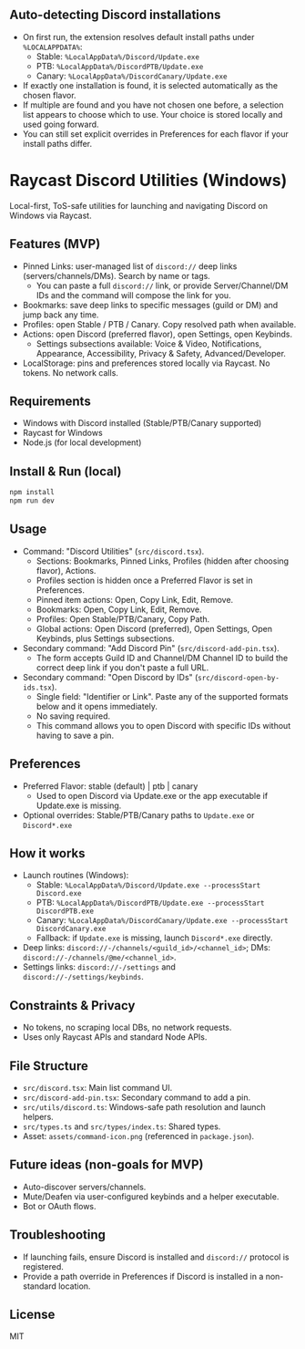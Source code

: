 ## Auto-detecting Discord installations
- On first run, the extension resolves default install paths under `%LOCALAPPDATA%`:
  - Stable: `%LocalAppData%/Discord/Update.exe`
  - PTB: `%LocalAppData%/DiscordPTB/Update.exe`
  - Canary: `%LocalAppData%/DiscordCanary/Update.exe`
- If exactly one installation is found, it is selected automatically as the chosen flavor.
- If multiple are found and you have not chosen one before, a selection list appears to choose which to use. Your choice is stored locally and used going forward.
- You can still set explicit overrides in Preferences for each flavor if your install paths differ.
# Raycast Discord Utilities (Windows)
Local-first, ToS-safe utilities for launching and navigating Discord on Windows via Raycast.

## Features (MVP)
- Pinned Links: user-managed list of `discord://` deep links (servers/channels/DMs). Search by name or tags.
  - You can paste a full `discord://` link, or provide Server/Channel/DM IDs and the command will compose the link for you.
- Bookmarks: save deep links to specific messages (guild or DM) and jump back any time.
- Profiles: open Stable / PTB / Canary. Copy resolved path when available.
- Actions: open Discord (preferred flavor), open Settings, open Keybinds.
  - Settings subsections available: Voice & Video, Notifications, Appearance, Accessibility, Privacy & Safety, Advanced/Developer.
- LocalStorage: pins and preferences stored locally via Raycast. No tokens. No network calls.

## Requirements
- Windows with Discord installed (Stable/PTB/Canary supported)
- Raycast for Windows
- Node.js (for local development)

## Install & Run (local)
```bash
npm install
npm run dev
```

## Usage
- Command: "Discord Utilities" (`src/discord.tsx`).
  - Sections: Bookmarks, Pinned Links, Profiles (hidden after choosing flavor), Actions.
  - Profiles section is hidden once a Preferred Flavor is set in Preferences.
  - Pinned item actions: Open, Copy Link, Edit, Remove.
  - Bookmarks: Open, Copy Link, Edit, Remove.
  - Profiles: Open Stable/PTB/Canary, Copy Path.
  - Global actions: Open Discord (preferred), Open Settings, Open Keybinds, plus Settings subsections.
- Secondary command: "Add Discord Pin" (`src/discord-add-pin.tsx`).
  - The form accepts Guild ID and Channel/DM Channel ID to build the correct deep link if you don't paste a full URL.
- Secondary command: "Open Discord by IDs" (`src/discord-open-by-ids.tsx`).
  - Single field: "Identifier or Link". Paste any of the supported formats below and it opens immediately.
  - No saving required.
  - This command allows you to open Discord with specific IDs without having to save a pin.

## Preferences
- Preferred Flavor: stable (default) | ptb | canary
  - Used to open Discord via Update.exe or the app executable if Update.exe is missing.
- Optional overrides: Stable/PTB/Canary paths to `Update.exe` or `Discord*.exe`

## How it works
- Launch routines (Windows):
  - Stable: `%LocalAppData%/Discord/Update.exe --processStart Discord.exe`
  - PTB: `%LocalAppData%/DiscordPTB/Update.exe --processStart DiscordPTB.exe`
  - Canary: `%LocalAppData%/DiscordCanary/Update.exe --processStart DiscordCanary.exe`
  - Fallback: if `Update.exe` is missing, launch `Discord*.exe` directly.
- Deep links: `discord://-/channels/<guild_id>/<channel_id>`; DMs: `discord://-/channels/@me/<channel_id>`.
- Settings links: `discord://-/settings` and `discord://-/settings/keybinds`.

## Constraints & Privacy
- No tokens, no scraping local DBs, no network requests.
- Uses only Raycast APIs and standard Node APIs.

## File Structure
- `src/discord.tsx`: Main list command UI.
- `src/discord-add-pin.tsx`: Secondary command to add a pin.
- `src/utils/discord.ts`: Windows-safe path resolution and launch helpers.
- `src/types.ts` and `src/types/index.ts`: Shared types.
- Asset: `assets/command-icon.png` (referenced in `package.json`).

## Future ideas (non-goals for MVP)
- Auto-discover servers/channels.
- Mute/Deafen via user-configured keybinds and a helper executable.
- Bot or OAuth flows.

## Troubleshooting
- If launching fails, ensure Discord is installed and `discord://` protocol is registered.
- Provide a path override in Preferences if Discord is installed in a non-standard location.

## License
MIT
